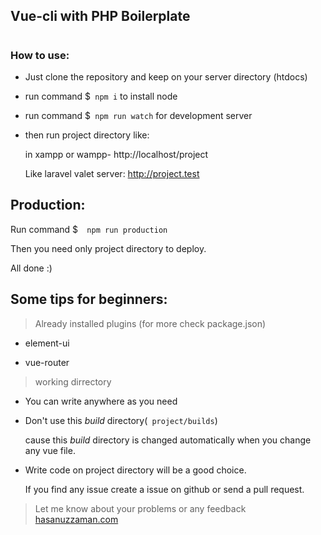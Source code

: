 ## Vue-cli with PHP Boilerplate


#

### How to use:
* Just clone the repository and keep on your server directory (htdocs)
* run command $` npm i` to install node
* run command $` npm run watch` for development server
* then run project directory like:

  in xampp or wampp-  http://localhost/project

  Like laravel valet server: http://project.test

## Production:

Run command $`  npm run production`

Then you need only project directory to deploy.

All done  :)

## Some tips for beginners: 

>Already installed plugins (for more check package.json)
* element-ui

* vue-router

> working dirrectory

* You can write anywhere as you need

* Don't use this <i>build</i> directory(` project/builds`) 

  cause this <i>build</i> directory is changed automatically when you change any vue file.

* Write code on project directory will be a good choice.


  If you find any issue create a issue on github or send a pull request.

>Let me know about your problems or any feedback
<a href="https://www.hasanuzzaman.com">hasanuzzaman.com</a>
